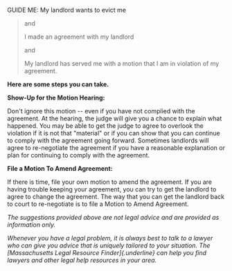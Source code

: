 GUIDE ME: My landlord wants to evict me

> and
>
> I made an agreement with my landlord
>
> and
>
> My landlord has served me with a motion that I am in violation of my
> agreement.

**Here are some steps you can take.**

**Show-Up for the Motion Hearing:**

Don't ignore this motion -- even if you have not complied with the
agreement. At the hearing, the judge will give you a chance to explain
what happened. You may be able to get the judge to agree to overlook the
violation if it is not that "material" or if you can show that you can
continue to comply with the agreement going forward. Sometimes landlords
will agree to re-negotiate the agreement if you have a reasonable
explanation or plan for continuing to comply with the agreement.

**File a Motion To Amend Agreement:**

If there is time, file your own motion to amend the agreement. If you
are having trouble keeping your agreement, you can try to get the
landlord to agree to change the agreement. The way that you can get the
landlord back to court to re-negotiate is to file a Motion to Amend
Agreement.

*The suggestions provided above are not legal advice and are provided as
information only.*

*Whenever you have a legal problem, it is always best to talk to a
lawyer who can give you advice that is uniquely tailored to your
situation. The [Massachusetts Legal Resource Finder]{.underline} can
help you find lawyers and other legal help resources in your area.*
